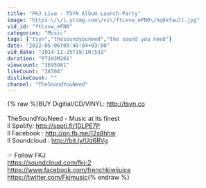 ```yaml
---
title: "FKJ Live - TSYN Album Launch Party"
image: "https:\/\/i.ytimg.com\/vi\/ftLxvw_eFN0\/hqdefault.jpg"
vid_id: "ftLxvw_eFN0"
categories: "Music"
tags: ["tsyn","thesoundyouneed","the sound you need"]
date: "2022-05-06T09:48:04+03:00"
vid_date: "2014-11-25T19:10:53Z"
duration: "PT1H3M26S"
viewcount: "3695981"
likeCount: "38704"
dislikeCount: ""
channel: "TheSoundYouNeed"
---
```

{% raw %}BUY Digitial/CD/VINYL: <a rel="nofollow" target="blank" href="http://tsyn.co">http://tsyn.co</a><br /><br />TheSoundYouNeed - Music at its finest<br />ll Spotify: <a rel="nofollow" target="blank" href="http://spoti.fi/1DLPE7P">http://spoti.fi/1DLPE7P</a><br />ll Facebook : <a rel="nofollow" target="blank" href="http://on.fb.me/12s8hhw">http://on.fb.me/12s8hhw</a><br />ll Soundcloud : <a rel="nofollow" target="blank" href="http://bit.ly/Ud6RVg">http://bit.ly/Ud6RVg</a><br /><br />☞ Follow FKJ<br /><a rel="nofollow" target="blank" href="https://soundcloud.com/fkj-2">https://soundcloud.com/fkj-2</a><br /><a rel="nofollow" target="blank" href="https://www.facebook.com/frenchkiwijuice">https://www.facebook.com/frenchkiwijuice</a><br /><a rel="nofollow" target="blank" href="https://twitter.com/Fkjmusic">https://twitter.com/Fkjmusic</a>{% endraw %}
